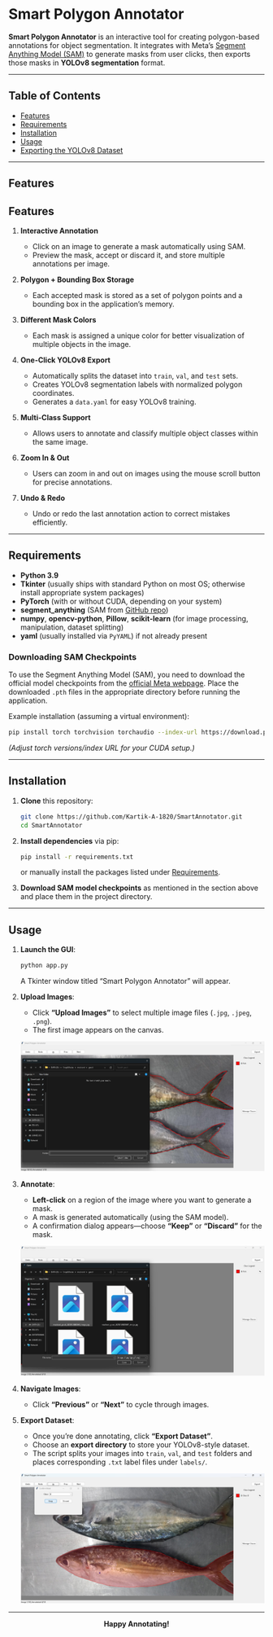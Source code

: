 # Smart Polygon Annotator

**Smart Polygon Annotator** is an interactive tool for creating polygon-based annotations for object segmentation. It integrates with Meta’s [Segment Anything Model (SAM)](https://github.com/facebookresearch/segment-anything) to generate masks from user clicks, then exports those masks in **YOLOv8 segmentation** format.

---

## Table of Contents
- [Features](#features)
- [Requirements](#requirements)
- [Installation](#installation)
- [Usage](#usage)
- [Exporting the YOLOv8 Dataset](#exporting-the-yolov8-dataset)

---

## Features

## Features

1. **Interactive Annotation**  
   - Click on an image to generate a mask automatically using SAM.
   - Preview the mask, accept or discard it, and store multiple annotations per image.

2. **Polygon + Bounding Box Storage**  
   - Each accepted mask is stored as a set of polygon points and a bounding box in the application’s memory.

3. **Different Mask Colors**  
   - Each mask is assigned a unique color for better visualization of multiple objects in the image.

4. **One-Click YOLOv8 Export**  
   - Automatically splits the dataset into `train`, `val`, and `test` sets.
   - Creates YOLOv8 segmentation labels with normalized polygon coordinates.
   - Generates a `data.yaml` for easy YOLOv8 training.

5. **Multi-Class Support**  
   - Allows users to annotate and classify multiple object classes within the same image.

6. **Zoom In & Out**  
   - Users can zoom in and out on images using the mouse scroll button for precise annotations.

7. **Undo & Redo**  
   - Undo or redo the last annotation action to correct mistakes efficiently.

---

## Requirements

- **Python 3.9**
- **Tkinter** (usually ships with standard Python on most OS; otherwise install appropriate system packages)
- **PyTorch** (with or without CUDA, depending on your system)
- **segment_anything** (SAM from [GitHub repo](https://github.com/facebookresearch/segment-anything))
- **numpy**, **opencv-python**, **Pillow**, **scikit-learn** (for image processing, manipulation, dataset splitting)
- **yaml** (usually installed via `PyYAML`) if not already present

### Downloading SAM Checkpoints
To use the Segment Anything Model (SAM), you need to download the official model checkpoints from the [official Meta webpage](https://github.com/facebookresearch/segment-anything#model-checkpoints). Place the downloaded `.pth` files in the appropriate directory before running the application.

Example installation (assuming a virtual environment):

```bash
pip install torch torchvision torchaudio --index-url https://download.pytorch.org/whl/cu118 #For Cuda
```

*(Adjust torch versions/index URL for your CUDA setup.)*

---

## Installation

1. **Clone** this repository:
   ```bash
   git clone https://github.com/Kartik-A-1820/SmartAnnotator.git
   cd SmartAnnotator
   ```

2. **Install dependencies** via pip:
   ```bash
   pip install -r requirements.txt
   ```
   or manually install the packages listed under [Requirements](#requirements).

3. **Download SAM model checkpoints** as mentioned in the section above and place them in the project directory.

---

## Usage

1. **Launch the GUI**:
   ```bash
   python app.py
   ```
   A Tkinter window titled “Smart Polygon Annotator” will appear.

2. **Upload Images**:
   - Click **“Upload Images”** to select multiple image files (`.jpg`, `.jpeg`, `.png`).
   - The first image appears on the canvas.

   ![Image Upload](src/1.png)

3. **Annotate**:
   - **Left-click** on a region of the image where you want to generate a mask.
   - A mask is generated automatically (using the SAM model).
   - A confirmation dialog appears—choose **“Keep”** or **“Discard”** for the mask.

   ![Annotation Confirmation](src/2.png)

4. **Navigate Images**:
   - Click **“Previous”** or **“Next”** to cycle through images.

5. **Export Dataset**:
   - Once you’re done annotating, click **“Export Dataset”**.
   - Choose an **export directory** to store your YOLOv8-style dataset.
   - The script splits your images into `train`, `val`, and `test` folders and places corresponding `.txt` label files under `labels/`.

   ![Export Dataset](src/3.png)

---

<p align="center"><strong>Happy Annotating!</strong></p>
